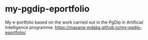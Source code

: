 # my-pgdip-eportfolio
My e-portfolio based on the work carried out in the PgDip in Artificial Intelligence programme.
https://masana-mdaka.github.io/my-pgdip-eportfolio/
